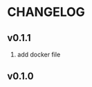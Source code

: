 CHANGELOG
============

v0.1.1
----------

1. add docker file

v0.1.0
----------

[1]: https://actix.rs/